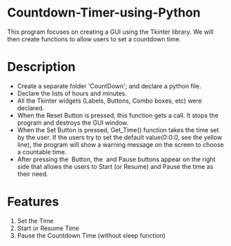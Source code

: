 # Countdown-Timer-using-Python
This program focuses on creating a GUI using the Tkinter library. We will then create functions to allow users to set a countdown time.
# Description
* Create a separate folder 'CountDown'; and declare a python file.
* Declare the lists of hours and minutes.
* All the Tkinter widgets (Labels, Buttons, Combo boxes, etc) were declared.
* When the Reset Button is pressed, this function gets a call. It stops the program and destroys the GUI window.
* When the Set Button is pressed, Get_Time() function takes the time set by the user. If the users try to set the default value(0:0:0, see the yellow line), the program will show a warning message on the screen to choose a countable time.
* After pressing the  Button, the  and Pause buttons appear on the right side that allows the users to Start (or Resume) and Pause the time as their need.
# Features
1. Set the Time
2. Start or Resume Time
3. Pause the Countdown Time (without sleep function)
